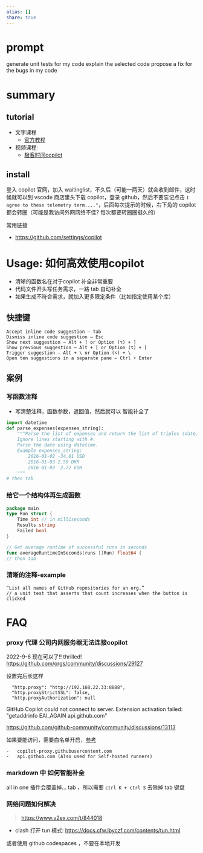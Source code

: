 ```yaml
---
alias: []
share: true
---
```


# prompt

generate unit tests for my code
explain the selected code
propose a fix for the bugs in my code


# summary 
## tutorial
- 文字课程
    - [官方教程](https://github.com/github/copilot-docs/blob/main/docs/visualstudiocode/gettingstarted.md#getting-started-with-github-copilot-in-visual-studio-code)
- 视频课程: 
    - [极客时间copilot](https://time.geekbang.org/opencourse/videodetail/100540901-640111?utm_source=AIGC_app_dbtab&utm_term=AIGC_pc_dt)

## install
登入 copilot 官网，加入 waitinglist，不久后（可能一两天）就会收到邮件，这时候就可以到 vscode 商店里头下载 copilot，登录 github，然后不要忘记点击 `I agree to these telemetry term...."`，后面每次提示的时候，右下角的 copilot 都会转圈（可能是我访问外网网络不佳? 每次都要转圈圈挺久的）

常用链接
- https://github.com/settings/copilot

# Usage: 如何高效使用copilot

- 清晰的函数名在对于copilot 补全非常重要
- 代码文件开头写任务需求，一路 tab 自动补全
- 如果生成不符合需求，就加入更多限定条件（比如指定使用某个库）

## 快捷键
```
Accept inline code suggestion — Tab
Dismiss inline code suggestion — Esc
Show next suggestion — Alt + ] or Option (⌥) + ]
Show previous suggestion — Alt + [ or Option (⌥) + [
Trigger suggestion — Alt + \ or Option (⌥) + \
Open ten suggestions in a separate pane — Ctrl + Enter
```

## 案例
### 写函数注释
- 写清楚注释，函数参数，返回值，然后就可以 智能补全了
```python
import datetime
def parse_expenses(expenses_string):
    """Parse the list of expenses and return the list of triples (date, value, currency).
    Ignore lines starting with #.
    Parse the date using datetime.
    Example expenses_string:
        2016-01-02 -34.01 USD
        2016-01-03 2.59 DKK
        2016-01-03 -2.72 EUR
    """
# then tab
```
### 给它一个结构体再生成函数
```go
package main
type Run struct {
    Time int // in milliseconds
    Results string
    Failed bool
}

// Get average runtime of successful runs in seconds
func averageRuntimeInSeconds(runs []Run) float64 {
// then tab
```

### 清晰的注释-example
```
“List all names of GitHub repositories for an org.”
// a unit test that asserts that count increases when the button is clicked 
```



# FAQ

### proxy 代理 公司内网服务器无法连接copilot

2022-9-6 现在可以了!! thrilled!
https://github.com/orgs/community/discussions/29127

设置完后长这样
```
  "http.proxy": "http://192.168.22.33:8888",
  "http.proxyStrictSSL": false,
  "http.proxyAuthorization": null
```

GitHub Copilot could not connect to server. Extension activation failed: "getaddrinfo EAI_AGAIN api.github.com"

https://github.com/github-community/community/discussions/13113

如果要能访问，需要白名单开启，[参考](https://github.com/orgs/github-community/discussions/8866)
```
-   copilot-proxy.githubusercontent.com
-   api.github.com (Also used for Self-hosted runners)
```

### markdown 中 如何智能补全
all in one 插件会覆盖掉... tab ，所以需要 `ctrl K + ctrl S` 去除掉 tab 键盘

### 网络问题如何解决

> https://www.v2ex.com/t/844018

- clash 打开 tun 模式: https://docs.cfw.lbyczf.com/contents/tun.html

或者使用 github codespaces ，不要在本地开发
